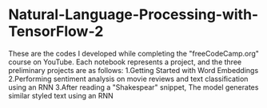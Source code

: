 # Natural-Language-Processing-with-TensorFlow-2
These are the codes I developed while completing the "freeCodeCamp.org" course on YouTube. Each notebook represents a project, and the three preliminary projects are as follows:
1.Getting Started with Word Embeddings
2.Performing sentiment analysis on movie reviews and text classification using an RNN
3.After reading a "Shakespear" snippet, The model generates similar styled text using an RNN
